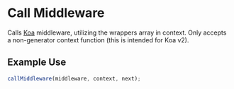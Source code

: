 # Call Middleware

Calls [Koa](https://github.com/koajs/koa) middleware, utilizing the wrappers array in context.
Only accepts a non-generator context function (this is intended for Koa v2).

## Example Use

```js
callMiddleware(middleware, context, next);
```
